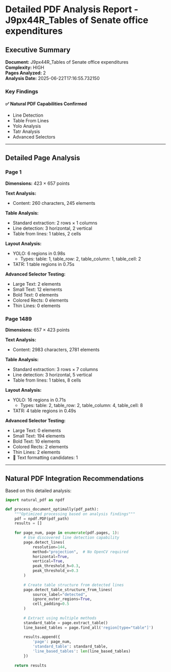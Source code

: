 # Detailed PDF Analysis Report - J9px44R_Tables of Senate office expenditures

## Executive Summary

**Document:** J9px44R_Tables of Senate office expenditures  
**Complexity:** HIGH  
**Pages Analyzed:** 2  
**Analysis Date:** 2025-06-22T17:16:55.732150

### Key Findings

#### ✅ Natural PDF Capabilities Confirmed

- Line Detection
- Table From Lines
- Yolo Analysis
- Tatr Analysis
- Advanced Selectors

---

## Detailed Page Analysis

### Page 1

**Dimensions:** 423 × 657 points

**Text Analysis:**
- Content: 260 characters, 245 elements

**Table Analysis:**
- Standard extraction: 2 rows × 1 columns
- Line detection: 3 horizontal, 2 vertical
- Table from lines: 1 tables, 2 cells

**Layout Analysis:**
- YOLO: 6 regions in 0.98s
  - Types: table: 1, table_row: 2, table_column: 1, table_cell: 2
- TATR: 1 table regions in 0.75s

**Advanced Selector Testing:**
- Large Text: 2 elements
- Small Text: 12 elements
- Bold Text: 0 elements
- Colored Rects: 0 elements
- Thin Lines: 0 elements


### Page 1489

**Dimensions:** 657 × 423 points

**Text Analysis:**
- Content: 2983 characters, 2781 elements

**Table Analysis:**
- Standard extraction: 3 rows × 7 columns
- Line detection: 3 horizontal, 5 vertical
- Table from lines: 1 tables, 8 cells

**Layout Analysis:**
- YOLO: 16 regions in 0.71s
  - Types: table: 2, table_row: 2, table_column: 4, table_cell: 8
- TATR: 4 table regions in 0.49s

**Advanced Selector Testing:**
- Large Text: 0 elements
- Small Text: 194 elements
- Bold Text: 10 elements
- Colored Rects: 2 elements
- Thin Lines: 2 elements
- 🎯 Text formatting candidates: 1


---

## Natural PDF Integration Recommendations

Based on this detailed analysis:

```python
import natural_pdf as npdf

def process_document_optimally(pdf_path):
    """Optimized processing based on analysis findings"""
    pdf = npdf.PDF(pdf_path)
    results = []
    
    for page_num, page in enumerate(pdf.pages, 1):
        # Use discovered line detection capability
        page.detect_lines(
            resolution=144,
            method="projection",  # No OpenCV required
            horizontal=True,
            vertical=True,
            peak_threshold_h=0.3,
            peak_threshold_v=0.3
        )
        
        # Create table structure from detected lines
        page.detect_table_structure_from_lines(
            source_label="detected",
            ignore_outer_regions=True,
            cell_padding=0.5
        )
        
        # Extract using multiple methods
        standard_table = page.extract_table()
        line_based_tables = page.find_all('region[type="table"]')
        
        results.append({
            'page': page_num,
            'standard_table': standard_table,
            'line_based_tables': len(line_based_tables)
        })
    
    return results
```

